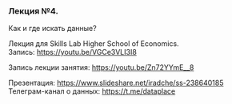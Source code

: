 ### Лекция №4.     
Как и где искать данные?  

Лекция для Skills Lab Higher School of Economics.                
Запись: https://youtu.be/VGCe3VLI3I8        

Запись лекции занятия: https://youtu.be/Zn72YYmE__8     

Презентация: https://www.slideshare.net/iradche/ss-238640185     
Телеграм-канал о данных: https://t.me/dataplace
